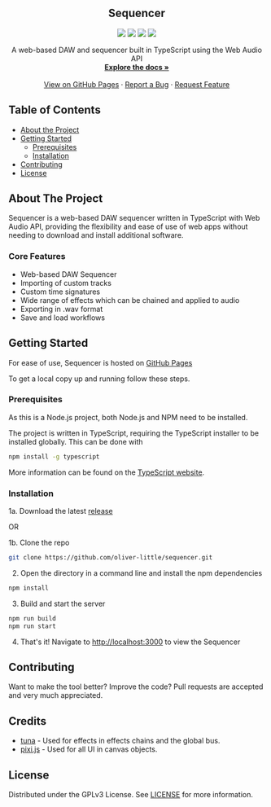 <p align="center">
  <h2 align="center">Sequencer</h3>
	
  <p align="center">
    <a href="LICENSE" alt="Licence">
		<img src="https://img.shields.io/github/license/mdawsonuk/sequencer?style=flat-square" /></a>
	<a alt="Releases">
		<img src="https://img.shields.io/github/v/release/oliver-little/sequencer?include_prereleases&style=flat-square&color=blue" /></a>
	<a href="https://github.com/oliver-little/sequencer/issues" alt="Issues">
		<img src="https://img.shields.io/github/issues/oliver-little/sequencer?style=flat-square" /></a>
	<a href="https://github.com/oliver-little/sequencer/pulse" alt="Maintenance">
		<img src="https://img.shields.io/maintenance/yes/2020?style=flat-square" /></a>
  </p>
  <p align="center">
    A web-based DAW and sequencer built in TypeScript using the Web Audio API
    <br />
    <a href="https://github.com/oliver-little/sequencer/wiki"><strong>Explore the docs »</strong></a>
    <br />
    <br />
    <a href="https://oliver-little.github.io/sequencer/">View on GitHub Pages</a>
    ·
    <a href="https://github.com/oliver-little/sequencer/issues/new?labels=bug">Report a Bug</a>
    ·
    <a href="https://github.com/oliver-little/sequencer/issues/new?labels=enhancement">Request Feature</a>
  </p>
</p>

## Table of Contents

* [About the Project](#about-the-project)
* [Getting Started](#getting-started)
  * [Prerequisites](#prerequisites)
  * [Installation](#installation)
* [Contributing](#contributing)
* [License](#license)

## About The Project

Sequencer is a web-based DAW sequencer written in TypeScript with Web Audio API, providing the flexibility and ease of use of web apps without needing to download and install additional software. 

### Core Features
* Web-based DAW Sequencer
* Importing of custom tracks
* Custom time signatures
* Wide range of effects which can be chained and applied to audio
* Exporting in .wav format
* Save and load workflows

## Getting Started

For ease of use, Sequencer is hosted on [GitHub Pages](https://oliver-little.github.io/sequencer)

To get a local copy up and running follow these steps.

### Prerequisites

As this is a Node.js project, both Node.js and NPM need to be installed. 

The project is written in TypeScript, requiring the TypeScript installer to be installed globally. This can be done with 
```sh
npm install -g typescript
```

More information can be found on the [TypeScript website](https://www.typescriptlang.org/download).

### Installation

1a. Download the latest [release](https://github.com/oliver-little/releases)

   OR
                
1b. Clone the repo
```sh
git clone https://github.com/oliver-little/sequencer.git
```

2. Open the directory in a command line and install the npm dependencies
```sh
npm install
```

3. Build and start the server
```sh
npm run build
npm run start
```

4. That's it! Navigate to [http://localhost:3000](http://localhost:3000) to view the Sequencer

## Contributing

Want to make the tool better? Improve the code? Pull requests are accepted and very much appreciated.

## Credits
- [tuna](https://github.com/Theodeus/tuna) - Used for effects in effects chains and the global bus.
- [pixi.js](https://www.pixijs.com/) - Used for all UI in canvas objects.

## License

Distributed under the GPLv3 License. See [LICENSE](LICENSE) for more information.
